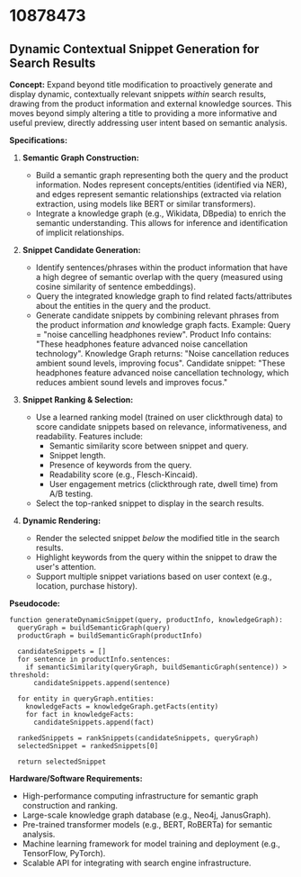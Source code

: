 # 10878473

## Dynamic Contextual Snippet Generation for Search Results

**Concept:** Expand beyond title modification to proactively generate and display dynamic, contextually relevant snippets *within* search results, drawing from the product information and external knowledge sources. This moves beyond simply altering a title to providing a more informative and useful preview, directly addressing user intent based on semantic analysis.

**Specifications:**

1.  **Semantic Graph Construction:** 
    *   Build a semantic graph representing both the query and the product information. Nodes represent concepts/entities (identified via NER), and edges represent semantic relationships (extracted via relation extraction, using models like BERT or similar transformers).
    *   Integrate a knowledge graph (e.g., Wikidata, DBpedia) to enrich the semantic understanding. This allows for inference and identification of implicit relationships.

2.  **Snippet Candidate Generation:**
    *   Identify sentences/phrases within the product information that have a high degree of semantic overlap with the query (measured using cosine similarity of sentence embeddings).
    *   Query the integrated knowledge graph to find related facts/attributes about the entities in the query and the product.
    *   Generate candidate snippets by combining relevant phrases from the product information *and* knowledge graph facts. Example: Query = "noise cancelling headphones review". Product Info contains: "These headphones feature advanced noise cancellation technology". Knowledge Graph returns: "Noise cancellation reduces ambient sound levels, improving focus". Candidate snippet: "These headphones feature advanced noise cancellation technology, which reduces ambient sound levels and improves focus."

3.  **Snippet Ranking & Selection:**
    *   Use a learned ranking model (trained on user clickthrough data) to score candidate snippets based on relevance, informativeness, and readability. Features include:
        *   Semantic similarity score between snippet and query.
        *   Snippet length.
        *   Presence of keywords from the query.
        *   Readability score (e.g., Flesch-Kincaid).
        *   User engagement metrics (clickthrough rate, dwell time) from A/B testing.
    *   Select the top-ranked snippet to display in the search results.

4.  **Dynamic Rendering:**
    *   Render the selected snippet *below* the modified title in the search results.
    *   Highlight keywords from the query within the snippet to draw the user's attention.
    *   Support multiple snippet variations based on user context (e.g., location, purchase history).

**Pseudocode:**

```
function generateDynamicSnippet(query, productInfo, knowledgeGraph):
  queryGraph = buildSemanticGraph(query)
  productGraph = buildSemanticGraph(productInfo)

  candidateSnippets = []
  for sentence in productInfo.sentences:
    if semanticSimilarity(queryGraph, buildSemanticGraph(sentence)) > threshold:
      candidateSnippets.append(sentence)

  for entity in queryGraph.entities:
    knowledgeFacts = knowledgeGraph.getFacts(entity)
    for fact in knowledgeFacts:
      candidateSnippets.append(fact)

  rankedSnippets = rankSnippets(candidateSnippets, queryGraph)
  selectedSnippet = rankedSnippets[0]

  return selectedSnippet
```

**Hardware/Software Requirements:**

*   High-performance computing infrastructure for semantic graph construction and ranking.
*   Large-scale knowledge graph database (e.g., Neo4j, JanusGraph).
*   Pre-trained transformer models (e.g., BERT, RoBERTa) for semantic analysis.
*   Machine learning framework for model training and deployment (e.g., TensorFlow, PyTorch).
*   Scalable API for integrating with search engine infrastructure.